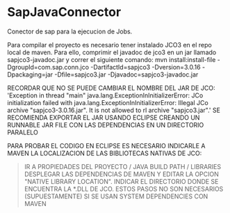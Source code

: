 # SapJavaConnector
Conector de sap para la ejecucion de Jobs.

Para compilar el proyecto es necesario tener instalado JCO3 en el repo local de maven.
Para ello, comprimir el javadoc de jco3 en un jar llamado sapjco3-javadoc.jar y correr el siguiente comando:
mvn install:install-file -DgroupId=com.sap.conn.jco -DartifactId=sapjco3 -Dversion=3.0.16 -Dpackaging=jar -Dfile=sapjco3.jar -Djavadoc=sapjco3-javadoc.jar

RECORDAR QUE NO SE PUEDE CAMBIAR EL NOMBRE DEL JAR DE JCO:
'Exception in thread "main" java.lang.ExceptionInInitializerError: JCo initialization failed with java.lang.ExceptionInInitializerError: Illegal JCo archive "sapjco3-3.0.16.jar". It is not allowed to rl archive "sapjco3.jar".'
SE RECOMIENDA EXPORTAR EL JAR USANDO ECLIPSE CREANDO UN RUNNABLE JAR FILE CON LAS DEPENDENCIAS EN UN DIRECTORIO PARALELO

PARA PROBAR EL CODIGO EN ECLIPSE ES NECESARIO INDICARLE A MAVEN LA LOCALIZACION DE LAS BIBLIOTECAS NATIVAS DE JCO:
> IR A PROPIEDADES DEL PROYECTO / JAVA BUILD PATH / LIBRARIES
> DESPLEGAR LAS DEPENDENCIAS DE MAVEN Y EDITAR LA OPCION "NATIVE LIBRARY LOCATION".
> INDICAR EL DIRECTORIO DONDE SE ENCUENTRA LA *.DLL DE JCO.
ESTOS PASOS NO SON NECESARIOS (SUPUESTAMENTE) SI SE USAN SYSTEM DEPENDENCIES CON MAVEN
